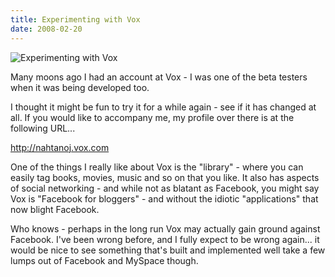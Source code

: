 ```yaml
---
title: Experimenting with Vox
date: 2008-02-20
---
```


![Experimenting with Vox](https://source.unsplash.com/npxXWgQ33ZQ/1600x900)

Many moons ago I had an account at Vox - I was one of the beta testers when it was being developed too.

I thought it might be fun to try it for a while again - see if it has changed at all. If you would like to accompany me, my profile over there is at the following URL...

http://nahtanoj.vox.com

One of the things I really like about Vox is the "library" - where you can easily tag books, movies, music and so on that you like. It also has aspects of social networking - and while not as blatant as Facebook, you might say Vox is "Facebook for bloggers" - and without the idiotic "applications" that now blight Facebook.

Who knows - perhaps in the long run Vox may actually gain ground against Facebook. I've been wrong before, and I fully expect to be wrong again... it would be nice to see something that's built and implemented well take a few lumps out of Facebook and MySpace though.